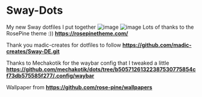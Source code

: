 # Sway-Dots
My new Sway dotfiles I put together
![image](https://github.com/user-attachments/assets/94001e28-70f9-430f-a5de-1d1d037c29f1)
![image](https://github.com/user-attachments/assets/ec613360-a99b-41f9-9ca6-6364483ef4f5)
Lots of thanks to the RosePine theme :)) **https://rosepinetheme.com/**

Thank you madic-creates for dotfiles to follow **https://github.com/madic-creates/Sway-DE.git** 

Thanks to Mechakotik for the waybar config that I tweaked a little **https://github.com/mechakotik/dots/tree/b50571261322387530775854cf73db575585f277/.config/waybar**

Wallpaper from **https://github.com/rose-pine/wallpapers**
